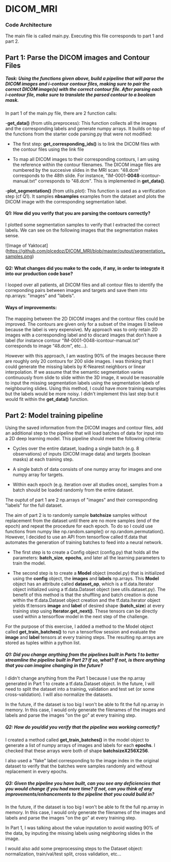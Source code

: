# DICOM_MRI


### Code Architecture

The main file is called main.py. Executing this file corresponds to part 1 and part 2.


## Part 1: Parse the DICOM images and Contour Files

##### Task: Using the functions given above, build a pipeline that will parse the DICOM images and i-contour contour files, making sure to pair the correct DICOM image(s) with the correct contour file. After parsing each i-contour file, make sure to translate the parsed contour to a boolean mask.

In part 1 of the main.py file, there are 2 function calls:

-**get_data()** (from utils.preprocess): This function collects all the images and the corresponding labels and generate numpy arrays. It builds on top of the functions from the starter code parsing.py that were not modified:

* The first step: **get\_corresponding\_ids()** is to link the DICOM files with the contour files using the link file 

* To map all DICOM images to their corresponding contours, I am using the reference within the contour filenames. The DICOM image files are numbered by the succesive slides in the MRI scan: "48.dcm" corresponds to the 48th slide. For instance, "IM-0001-**0048**-icontour-manual.txt" corresponds to "48.dcm". This is implemented in **get\_data()**.

-**plot_segmentation()** (from utils.plot): This function is used as a verification step (cf Q1). It samples **nbsamples** examples from the dataset and plots the DICOM image with the corresponding segmentation label.

#### Q1: How did you verify that you are parsing the contours correctly?

I plotted some segmentation samples to verify that I extracted the correct labels. We can see on the following images that the segmentation makes sense.

![Image of Yaktocat]
(https://github.com/plcedoz/DICOM_MRI/blob/master/output/segmentation_samples.png)


#### Q2: What changes did you make to the code, if any, in order to integrate it into our production code base?
 
I looped over all patients, all DICOM files and all contour files to identify the correponding pairs between images and targets and save them into np.arrays: "images" and "labels".


#### Ways of improvements:
The mapping between the 2D DICOM images and the contour files could be improved. The contours are given only for a subset of the images (I believe because the label is very expensive). My approach was to only retain 2D images with a corresponding label and to discard images that don’t have a label (for instance contour “IM-0001-0048-icontour-manual.txt” corresponds to image “48.dcm”, etc…).

However with this approach, I am wasting 90% of the images because there are roughly only 20 contours for 200 slide images. I was thinking that I could generate the missing labels by K-Nearest neighbors or linear interpolation. If we assume that the semantic segmentation varies continuously from slide to slide within the 3D image, it would be reasonable to input the missing segmentation labels using the segmentation labels of neighbouring slides. Using this method, I could have more training examples but the labels would be more noisy. I didn't implement this last step but it would fit within the **get\_data()** function.


## Part 2: Model training pipeline
 

Using the saved information from the DICOM images and contour files, add an additional step to the pipeline that will load batches of data for input into a 2D deep learning model. This pipeline should meet the following criteria:
 
* Cycles over the entire dataset, loading a single batch (e.g. 8 observations) of inputs (DICOM image data) and targets
(boolean masks) at each training step.
 
* A single batch of data consists of one numpy array for images and one numpy array for targets.

* Within each epoch (e.g. iteration over all studies once), samples from a batch should be loaded randomly from the
entire dataset.
 
The ouptut of part 1 are 2 np.arrays of "images" and their corresponding "labels" for the full dataset.

The aim of part 2 is to randomly sample **batchsize** samples without replacement from the dataset until there are no more samples (end of the epoch) and repeat the procedure for each epoch. To do so I could use functions from numpy like np.random.sample() or np.random.permutation(). However, I decided to use an API from tensorflow called tf.data that automates the generation of training batches to feed into a neural network.

* The first step is to create a Config object (config.py) that holds all the parameters: **batch\_size**, **epochs**, and later all the learning parameters to train the model.

* The second step is to create a **Model** object (model.py) that is initialized using the **config** object, the **images** and **labels** np.arrays. This **Model** object has an attribute called **dataset\_op**, which is a tf.data.Iterator object initialized using a tf.data.Dataset object (see utils.dataset.py). The benefit of this method is that the shuffling and batch creation is done within the tf.data.Dataset object creation and the tf.data.Iterator object yields tf.tensors **image** and **label** of desired shape (**batch\_size**) at every training step using **Iterator.get_next()**. These tensors can be directly used within a tensorflow model in the next step of the challenge.

For the purpose of this exercise, I added a method to the Model object called **get\_train\_batches()** to run a tensorflow session and evaluate the **image** and **label** tensors at every training steps. The resulting np.arrays are stored as tuples within a python list.


##### Q1: Did you change anything from the pipelines built in Parts 1 to better streamline the pipeline built in Part 2? If so, what? If not, is there anything that you can imagine changing in the future?

I didn't change anything from the Part 1 because I use the np.array generated in Part 1 to create a tf.data.Dataset object. In the future, I will need to split the dataset into a training, validation and test set (or some cross-validation). I will also normalize the datasets.

In the future, if the dataset is too big I won't be able to fit the full np.array in memory. In this case, I would only generate the filenames of the images and labels and parse the images "on the go" at every training step.

##### Q2: How do you/did you verify that the pipeline was working correctly?
 
I created a method called **get\_train\_batches()** in the model object to generate a list of numpy arrays of images and labels for each **epochs**. I checked that these arrays were both of shape **batchsizeX256X256**.

I also used a "fake" label corresponding to the image index in the original dataset to verify that the batches were samples randomly and without replacement in every epochs.
 
##### Q3: Given the pipeline you have built, can you see any deficiencies that you would change if you had more time? If not, can you think of any improvements/enhancements to the pipeline that you could build in?

In the future, if the dataset is too big I won't be able to fit the full np.array in memory. In this case, I would only generate the filenames of the images and labels and parse the images "on the go" at every training step.

In Part 1, I was talking about the value inputation to avoid wasting 90% of the data, by inputing the missing labels using neighboring slides in the image.

I would also add some preprocessing steps to the Dataset object: normalization, train/val/test split, cross validation, etc...
 